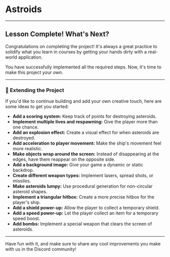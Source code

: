 # Astroids

---

## Lesson Complete! What's Next?

Congratulations on completing the project! It's always a great practice to solidify what you learn in courses by getting your hands dirty with a real-world application.

You have successfully implemented all the required steps. Now, it's time to make this project your own.

---

### 🚀 Extending the Project

If you'd like to continue building and add your own creative touch, here are some ideas to get you started:

* **Add a scoring system:** Keep track of points for destroying asteroids.
* **Implement multiple lives and respawning:** Give the player more than one chance.
* **Add an explosion effect:** Create a visual effect for when asteroids are destroyed.
* **Add acceleration to player movement:** Make the ship's movement feel more realistic.
* **Make objects wrap around the screen:** Instead of disappearing at the edges, have them reappear on the opposite side.
* **Add a background image:** Give your game a dynamic or static backdrop.
* **Create different weapon types:** Implement lasers, spread shots, or missiles.
* **Make asteroids lumpy:** Use procedural generation for non-circular asteroid shapes.
* **Implement a triangular hitbox:** Create a more precise hitbox for the player's ship.
* **Add a shield power-up:** Allow the player to collect a temporary shield.
* **Add a speed power-up:** Let the player collect an item for a temporary speed boost.
* **Add bombs:** Implement a special weapon that clears the screen of asteroids.

---

Have fun with it, and make sure to share any cool improvements you make with us in the Discord community!
